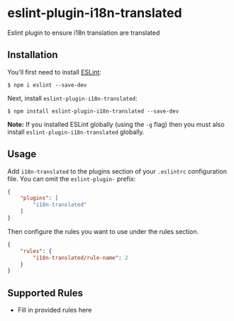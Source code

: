 # eslint-plugin-i18n-translated

Eslint plugin to ensure i18n translation are translated

## Installation

You'll first need to install [ESLint](http://eslint.org):

```
$ npm i eslint --save-dev
```

Next, install `eslint-plugin-i18n-translated`:

```
$ npm install eslint-plugin-i18n-translated --save-dev
```

**Note:** If you installed ESLint globally (using the `-g` flag) then you must also install `eslint-plugin-i18n-translated` globally.

## Usage

Add `i18n-translated` to the plugins section of your `.eslintrc` configuration file. You can omit the `eslint-plugin-` prefix:

```json
{
    "plugins": [
        "i18n-translated"
    ]
}
```


Then configure the rules you want to use under the rules section.

```json
{
    "rules": {
        "i18n-translated/rule-name": 2
    }
}
```

## Supported Rules

* Fill in provided rules here





